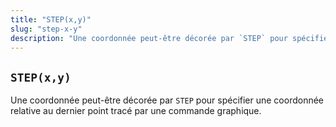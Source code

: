 ```yaml
---
title: "STEP(x,y)"
slug: "step-x-y"
description: "Une coordonnée peut-être décorée par `STEP` pour spécifier une coordonnée relative au dernier point tracé par une commande graphique."
---
```


## `STEP(x,y)`

Une coordonnée peut-être décorée par `STEP` pour spécifier une coordonnée relative au dernier point tracé par une commande graphique.